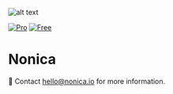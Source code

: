 
![alt text](https://nonica.io/wp-content/uploads/2021/06/panel.jpg)

[![Pro](https://img.shields.io/badge/PRO%20version-Download-orange)](https://apps.autodesk.com/RVT/en/Detail/Index?id=9212699819557407848&appLang=en&os=Win64) [![Free](https://img.shields.io/badge/FREE%20Version-Download-blue)](https://apps.autodesk.com/RVT/en/Detail/Index?id=2476142006549788030&appLang=en&os=Win64)
# Nonica

📨 Contact hello@nonica.io for more information.
